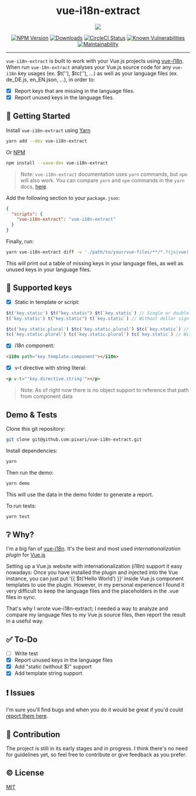 <h1 align="center">vue-i18n-extract</h1>
<p align="center">
  <img align="center" src="https://raw.githubusercontent.com/pixari/vue-i18n-extract/master/demo/screenshots/vue-i18n-extract-3.png">
</p>
<p align="center">
  <a href="https://www.npmjs.com/package/vue-i18n-extract"><img src="https://img.shields.io/npm/v/vue-i18n-extract.svg?style=flat-square" alt="NPM Version"></a>
  <a href="https://www.npmjs.com/package/vue-i18n-extract"><img src="https://img.shields.io/npm/dm/vue-i18n-extract.svg?style=flat-square" alt="Downloads"></a>
  <a href="https://circleci.com/gh/pixari/vue-i18n-extract"><img src="https://circleci.com/gh/pixari/vue-i18n-extract/tree/master.png?style=shield" alt="CircleCI Status"></a>
  <a href="https://snyk.io/test/github/pixari/vue-i18n-extract?targetFile=package.json"><img src="https://snyk.io/test/github/pixari/vue-i18n-extract/badge.svg?targetFile=package.json" alt="Known Vulnerabilities"></a>
  <a href="https://codeclimate.com/github/pixari/vue-i18n-extract/maintainability"><img src="https://api.codeclimate.com/v1/badges/d21f341c33b2bfb6fe0e/maintainability" alt="Maintainability"></a>
</p>

---

`vue-i18n-extract` is built to work with your Vue.js projects using [vue-i18n](https://kazupon.github.io/vue-i18n/). When run `vue-18n-extract` analyses your Vue.js source code for any `vue-i18n` key usages (ex. $t(''), $tc(''), ...) as well as your language files (ex. de_DE.js, en_EN.json, ...), in order to:

- [x] Report keys that are missing in the language files.
- [x] Report unused keys in the language files.

## :rocket: Getting Started

Install `vue-i18n-extract` using [Yarn](https://yarnpkg.com)
```sh
yarn add --dev vue-i18n-extract
```
Or [NPM](https://www.npmjs.com/)
```sh
npm install --save-dev vue-i18n-extract
```

> Note: `vue-i18n-extract` documentation uses `yarn` commands, but `npm` will also work. You can compare `yarn` and `npm` commands in the `yarn` docs, [here](https://yarnpkg.com/en/docs/migrating-from-npm#toc-cli-commands-comparison).

Add the following section to your `package.json`:
```json
{
  "scripts": {
    "vue-i18n-extract": "vue-i18n-extract"
  }
}
```

Finally, run:
```sh
yarn vue-i18n-extract diff -v './path/to/your/vue-files/**/*.?(js|vue)' -l './path/to/your/language-files/*.?(js|json)'
```

This will print out a table of missing keys in your language files, as well as unused keys in your language files.

## :key: Supported keys

- [x] Static in template or script:
```js
$t('key.static') $t("key.static") $t(`key.static`) // Single or double quote, and template literals
t('key.static') t("key.static") t(`key.static`) // Without dollar sign

$tc('key.static.plural') $tc('key.static.plural') $tc(`key.static`) // $tc Support for use with plurals
tc('key.static.plural') tc('key.static.plural') tc(`key.static`) // Without dollar sign
```
- [x] i18n component:
```html
<i18n path="key.template.component"></i18n>
```
- [x] v-t directive with string literal:
```html
<p v-t="'key.directive.string'"></p>
```
> Note: As of right now there is no object support to reference that path from component data

## Demo & Tests
Clone this git repository:
```sh
git clone git@github.com:pixari/vue-i18n-extract.git
```

Install dependencies:
```sh
yarn
```

Then run the demo:
```sh
yarn demo
```

This will use the data in the demo folder to generate a report.

To run tests:
```sh
yarn test
```

## :grey_question: Why?
I'm a big fan of [vue-i18n](https://kazupon.github.io/vue-i18n/). It's the best and most used *internationalization plugin* for [Vue.js](https://vuejs.org/)

Setting up a Vue.js website with internationalization (i18n) support it easy nowadays: Once you have installed the plugin and injected into the Vue instance, you can just put ‘{{ $t(‘Hello World’) }}‘ inside Vue.js component templates to use the plugin. However, in my personal experience I found it very difficult to keep the language files and the placeholders in the .vue files in sync.

That's why I wrote vue-i18n-extract; I needed a way to analyze and compare my language files to my Vue.js source files, then report the result in a useful way.

## :white_check_mark: To-Do
- [ ] Write test
- [x] Report unused keys in the language files
- [x] Add "static (without $)" support
- [x] Add template string support

## :exclamation: Issues

I'm sure you'll find bugs and when you do it would be great if you'd could [report them here](https://github.com/pixari/vue-i18n-extract/issues).

## :muscle: Contribution

The project is still in its early stages and in progress. I think there's no need for guidelines yet, so feel free to contribute or give feedback as you prefer.

## :copyright: License

[MIT](http://opensource.org/licenses/MIT)
